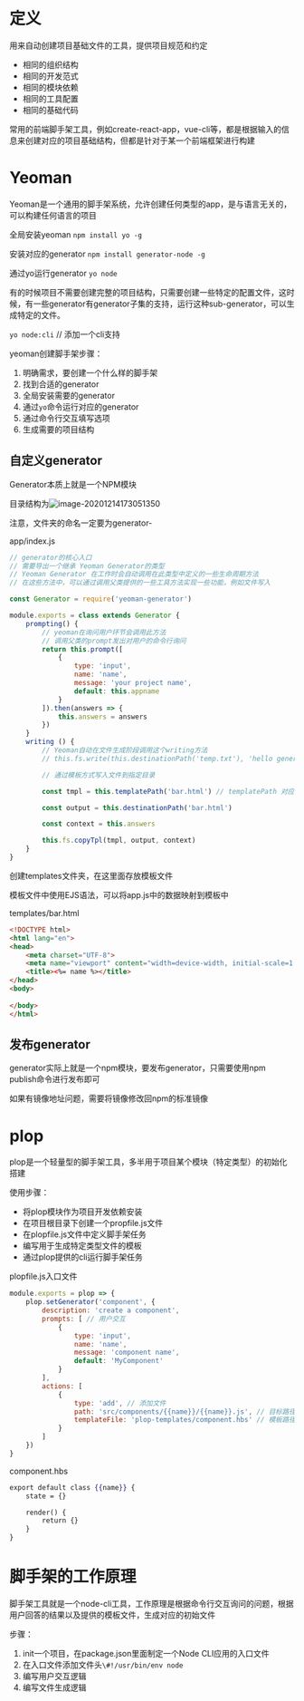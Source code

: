 # 定义

用来自动创建项目基础文件的工具，提供项目规范和约定

- 相同的组织结构
- 相同的开发范式
- 相同的模块依赖
- 相同的工具配置
- 相同的基础代码

常用的前端脚手架工具，例如create-react-app，vue-cli等，都是根据输入的信息来创建对应的项目基础结构，但都是针对于某一个前端框架进行构建

# Yeoman

Yeoman是一个通用的脚手架系统，允许创建任何类型的app，是与语言无关的，可以构建任何语言的项目

全局安装yeoman `npm install yo -g`

安装对应的generator `npm install generator-node -g`

通过yo运行generator `yo node`

有的时候项目不需要创建完整的项目结构，只需要创建一些特定的配置文件，这时候，有一些generator有generator子集的支持，运行这种sub-generator，可以生成特定的文件。

`yo node:cli` // 添加一个cli支持

yeoman创建脚手架步骤： 

1. 明确需求，要创建一个什么样的脚手架
2. 找到合适的generator
3. 全局安装需要的generator
4. 通过`yo`命令运行对应的generator
5. 通过命令行交互填写选项
6. 生成需要的项目结构

## 自定义generator

Generator本质上就是一个NPM模块

目录结构为![image-20201214173051350](F:\interview\FrontendAbility\工程化\脚手架工具\images\generator目录.png)

注意，文件夹的命名一定要为generator-<name>

app/index.js

```js
// generator的核心入口
// 需要导出一个继承 Yeoman Generator的类型
// Yeoman Generator 在工作时会自动调用在此类型中定义的一些生命周期方法
// 在这些方法中，可以通过调用父类提供的一些工具方法实现一些功能，例如文件写入

const Generator = require('yeoman-generator')

module.exports = class extends Generator {
    prompting() {
        // yeoman在询问用户环节会调用此方法
        // 调用父类的prompt发出对用户的命令行询问
        return this.prompt([
            {
                type: 'input',
                name: 'name',
                message: 'your project name',
                default: this.appname
            }
        ]).then(answers => {
            this.answers = answers
        })
    }
    writing () {
        // Yeoman自动在文件生成阶段调用这个writing方法
        // this.fs.write(this.destinationPath('temp.txt'), 'hello generator')

        // 通过模板方式写入文件到指定目录

        const tmpl = this.templatePath('bar.html') // templatePath 对应templates文件夹下的路径

        const output = this.destinationPath('bar.html')

        const context = this.answers

        this.fs.copyTpl(tmpl, output, context)
    }
}
```

创建templates文件夹，在这里面存放模板文件

模板文件中使用EJS语法，可以将app.js中的数据映射到模板中

templates/bar.html

```html
<!DOCTYPE html>
<html lang="en">
<head>
    <meta charset="UTF-8">
    <meta name="viewport" content="width=device-width, initial-scale=1.0">
    <title><%= name %></title>
</head>
<body>
    
</body>
</html>
```

## 发布generator

generator实际上就是一个npm模块，要发布generator，只需要使用npm publish命令进行发布即可

如果有镜像地址问题，需要将镜像修改回npm的标准镜像

# plop

plop是一个轻量型的脚手架工具，多半用于项目某个模块（特定类型）的初始化搭建

使用步骤：

- 将plop模块作为项目开发依赖安装
- 在项目根目录下创建一个propfile.js文件
- 在plopfile.js文件中定义脚手架任务
- 编写用于生成特定类型文件的模板
- 通过plop提供的cli运行脚手架任务

plopfile.js入口文件

```js
module.exports = plop => {
    plop.setGenerator('component', {
        description: 'create a component',
        prompts: [ // 用户交互
            {
                type: 'input',
                name: 'name',
                message: 'component name',
                default: 'MyComponent'
            }
        ],
        actions: [
            {
                type: 'add', // 添加文件
                path: 'src/components/{{name}}/{{name}}.js', // 目标路径
                templateFile: 'plop-templates/component.hbs' // 模板路径
            }
        ]
    })
}
```

component.hbs

```hbs
export default class {{name}} {
    state = {}

    render() {
        return {}
    }
}
```

# 脚手架的工作原理

脚手架工具就是一个node-cli工具，工作原理是根据命令行交互询问的问题，根据用户回答的结果以及提供的模板文件，生成对应的初始文件

步骤：

1. init一个项目，在package.json里面制定一个Node CLI应用的入口文件
2. 在入口文件添加文件头`\#!/usr/bin/env node`
3. 编写用户交互逻辑
4. 编写文件生成逻辑